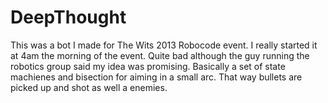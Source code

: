 DeepThought
===========

This was a bot I made for The Wits 2013 Robocode event. I really started it at 4am the morning of the event. Quite bad although the guy running the robotics group said my idea was promising. Basically a set of state machienes and bisection for aiming in a small arc. That way bullets are picked up and shot as well a enemies.
